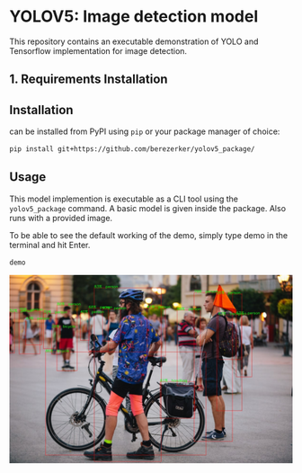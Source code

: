 # YOLOV5: Image detection model
This repository contains an executable demonstration of YOLO and Tensorflow implementation for image detection.

## 1. Requirements Installation


## Installation
can be installed from PyPI using `pip` or your package manager of choice:

```bash
pip install git+https://github.com/berezerker/yolov5_package/
```
## Usage

This model implemention is executable as a CLI tool using the `yolov5_package` command. 
A basic model is given inside the package. Also runs with a provided image.

To be able to see the default working of the demo, simply type demo in the terminal and hit Enter.
```bash
demo
```


![Example output of the model](image_testyolov5_output.jpg)

